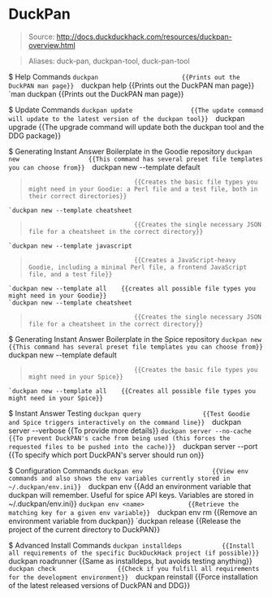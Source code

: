 # DuckPan

> Source: http://docs.duckduckhack.com/resources/duckpan-overview.html

> Aliases: duck-pan, duckpan-tool, duck-pan-tool

$ Help Commands
    `duckpan                       {{Prints out the DuckPAN man page}} 
    `duckpan help                  {{Prints out the DuckPAN man page}} 
    `man duckpan                   {{Prints out the DuckPAN man page}} 

$ Update Commands
    `duckpan update                {{The update command will update to the latest version of the duckpan tool}} 
    `duckpan upgrade               {{The upgrade command will update both the duckpan tool and the DDG package}} 

$ Generating Instant Answer Boilerplate in the Goodie repository
    `duckpan new                   {{This command has several preset file templates you can choose from}} 
    `duckpan new --template default
>                                  {{Creates the basic file types you might need in your Goodie: a Perl file and a test file, both in their correct directories}} 
    `duckpan new --template cheatsheet
>                                  {{Creates the single necessary JSON file for a cheatsheet in the correct directory}} 
    `duckpan new --template javascript
>                                  {{Creates a JavaScript-heavy Goodie, including a minimal Perl file, a frontend JavaScript file, and a test file}} 
    `duckpan new --template all    {{creates all possible file types you might need in your Goodie}} 
    `duckpan new --template cheatsheet
>                                  {{Creates the single necessary JSON file for a cheatsheet in the correct directory}} 

$ Generating Instant Answer Boilerplate in the Spice repository
    `duckpan new                   {{This command has several preset file templates you can choose from}} 
    `duckpan new --template default
>                                  {{Creates the basic file types you might need in your Spice}} 
    `duckpan new --template all    {{Creates all possible file types you might need in your Spice}} 

$ Instant Answer Testing
    `duckpan query                 {{Test Goodie and Spice triggers interactively on the command line}} 
    `duckpan server --verbose      {{To provide more details}} 
    `duckpan server --no-cache     {{To prevent DuckPAN's cache from being used (this forces the requested files to be pushed into the cache)}} 
    `duckpan server --port         {{To specify which port DuckPAN's server should run on}} 

$ Configuration Commands
    `duckpan env                   {{View env commands and also shows the env variables currently stored in ~/.duckpan/env.ini}} 
    `duckpan env <name> <value>    {{Add an environment variable that duckpan will remember. Useful for spice API keys. Variables are stored in ~/.duckpan/env.ini}} 
    `duckpan env <name>            {{Retrieve the matching key for a given env variable}} 
    `duckpan env rm <name>         {{Remove an environment variable from duckpan}} 
    `duckpan release               {{Release the project of the current directory to DuckPAN}} 

$ Advanced Install Commands
    `duckpan installdeps           {{Install all requirements of the specific DuckDuckHack project (if possible)}} 
    `duckpan roadrunner            {{Same as installdeps, but avoids testing anything}} 
    `duckpan check                 {{Check if you fulfill all requirements for the development environment}} 
    `duckpan reinstall             {{Force installation of the latest released versions of DuckPAN and DDG}} 

